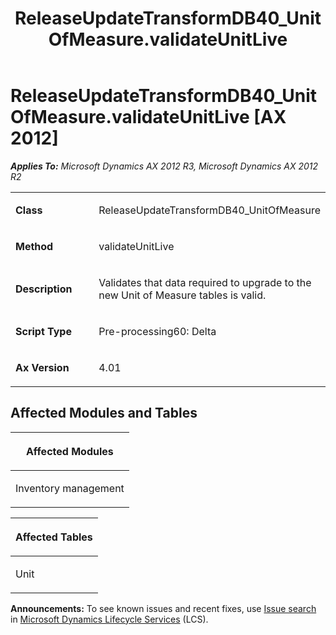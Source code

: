 ﻿---
title: ReleaseUpdateTransformDB40_UnitOfMeasure.validateUnitLive
TOCTitle: ReleaseUpdateTransformDB40_UnitOfMeasure.validateUnitLive
ms:assetid: 85159c6c-99dd-10e2-00fe-d4416583d5c2
ms:mtpsurl: https://msdn.microsoft.com/en-us/library/JJ686025(v=AX.60)
ms:contentKeyID: 49709476
ms.date: 05/18/2015
mtps_version: v=AX.60
---

# ReleaseUpdateTransformDB40\_UnitOfMeasure.validateUnitLive [AX 2012]


_**Applies To:** Microsoft Dynamics AX 2012 R3, Microsoft Dynamics AX 2012 R2_

<table>
<colgroup>
<col style="width: 50%" />
<col style="width: 50%" />
</colgroup>
<tbody>
<tr class="odd">
<td><p><strong>Class</strong></p></td>
<td><p>ReleaseUpdateTransformDB40_UnitOfMeasure</p></td>
</tr>
<tr class="even">
<td><p><strong>Method</strong></p></td>
<td><p>validateUnitLive</p></td>
</tr>
<tr class="odd">
<td><p><strong>Description</strong></p></td>
<td><p>Validates that data required to upgrade to the new Unit of Measure tables is valid.</p></td>
</tr>
<tr class="even">
<td><p><strong>Script Type</strong></p></td>
<td><p>Pre-processing60: Delta</p></td>
</tr>
<tr class="odd">
<td><p><strong>Ax Version</strong></p></td>
<td><p>4.01</p></td>
</tr>
</tbody>
</table>


## Affected Modules and Tables

<table>
<colgroup>
<col style="width: 100%" />
</colgroup>
<thead>
<tr class="header">
<th><p>Affected Modules</p></th>
</tr>
</thead>
<tbody>
<tr class="odd">
<td><p>Inventory management</p></td>
</tr>
</tbody>
</table>


<table>
<colgroup>
<col style="width: 100%" />
</colgroup>
<thead>
<tr class="header">
<th><p>Affected Tables</p></th>
</tr>
</thead>
<tbody>
<tr class="odd">
<td><p>Unit</p></td>
</tr>
</tbody>
</table>

  
**Announcements:** To see known issues and recent fixes, use [Issue search](http://go.microsoft.com/fwlink/?linkid=389258) in [Microsoft Dynamics Lifecycle Services](http://go.microsoft.com/fwlink/?linkid=306505) (LCS).

